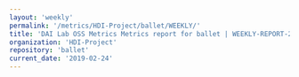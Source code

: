 ```yaml
---
layout: 'weekly'
permalink: '/metrics/HDI-Project/ballet/WEEKLY/'
title: 'DAI Lab OSS Metrics Metrics report for ballet | WEEKLY-REPORT-2019-02-24'
organization: 'HDI-Project'
repository: 'ballet'
current_date: '2019-02-24'
---
```

